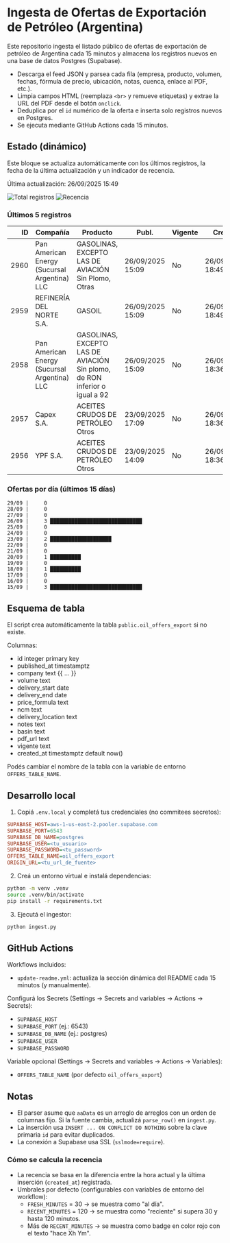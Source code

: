 # Ingesta de Ofertas de Exportación de Petróleo (Argentina)

Este repositorio ingesta el listado público de ofertas de exportación de petróleo de Argentina cada 15 minutos y almacena los registros nuevos en una base de datos Postgres (Supabase).


- Descarga el feed JSON y parsea cada fila (empresa, producto, volumen, fechas, fórmula de precio, ubicación, notas, cuenca, enlace al PDF, etc.).
- Limpia campos HTML (reemplaza `<br>` y remueve etiquetas) y extrae la URL del PDF desde el botón `onclick`.
- Deduplica por el `id` numérico de la oferta e inserta solo registros nuevos en Postgres.
- Se ejecuta mediante GitHub Actions cada 15 minutos.
  
## Estado (dinámico)
 
Este bloque se actualiza automáticamente con los últimos registros, la fecha de la última actualización y un indicador de recencia.

<!-- OFFERS_STATUS:START -->

Última actualización: 26/09/2025 15:49
<!-- badges:start -->
![Total registros](https://img.shields.io/badge/total__registros-2418-blue?style=flat-square) ![Recencia](https://img.shields.io/badge/recencia-hace_70h_35m-red?style=flat-square)
<!-- badges:end -->

### Últimos 5 registros

<table>
  <colgroup>
    <col style="width:8%">
    <col style="width:24%">
    <col style="width:38%">
    <col style="width:12%">
    <col style="width:8%">
    <col style="width:10%">
  </colgroup>
  <thead>
    <tr><th style="text-align:right">ID</th><th>Compañía</th><th>Producto</th><th>Publ.</th><th>Vigente</th><th>Creado</th></tr>
  </thead>
  <tbody>
    <tr><td style="text-align:right">2960</td><td>Pan American Energy (Sucursal Argentina) LLC</td><td>GASOLINAS, EXCEPTO LAS DE AVIACIÓN Sin Plomo, Otras</td><td>26/09/2025 15:09</td><td>No</td><td>26/09/2025 18:49</td></tr>
    <tr><td style="text-align:right">2959</td><td>REFINERÍA DEL NORTE S.A.</td><td>GASOIL</td><td>26/09/2025 15:09</td><td>No</td><td>26/09/2025 18:49</td></tr>
    <tr><td style="text-align:right">2958</td><td>Pan American Energy (Sucursal Argentina) LLC</td><td>GASOLINAS, EXCEPTO LAS DE AVIACIÓN Sin plomo, de RON inferior o igual a 92</td><td>26/09/2025 15:09</td><td>No</td><td>26/09/2025 18:36</td></tr>
    <tr><td style="text-align:right">2957</td><td>Capex S.A.</td><td>ACEITES CRUDOS DE PETRÓLEO Otros</td><td>23/09/2025 17:09</td><td>No</td><td>26/09/2025 18:36</td></tr>
    <tr><td style="text-align:right">2956</td><td>YPF S.A.</td><td>ACEITES CRUDOS DE PETRÓLEO Otros</td><td>23/09/2025 14:09</td><td>No</td><td>26/09/2025 18:36</td></tr>
  </tbody>
</table>

### Ofertas por día (últimos 15 días)

```
29/09 |     0 
28/09 |     0 
27/09 |     0 
26/09 |     3 ██████████████████████████████
25/09 |     0 
24/09 |     0 
23/09 |     2 ████████████████████
22/09 |     0 
21/09 |     0 
20/09 |     1 ██████████
19/09 |     0 
18/09 |     1 ██████████
17/09 |     0 
16/09 |     0 
15/09 |     3 ██████████████████████████████
```

<!-- OFFERS_STATUS:END -->

## Esquema de tabla

El script crea automáticamente la tabla `public.oil_offers_export` si no existe.

Columnas:

- id integer primary key
- published_at timestamptz
- company text
  {{ ... }}
- volume text
- delivery_start date
- delivery_end date
- price_formula text
- ncm text
- delivery_location text
- notes text
- basin text
- pdf_url text
- vigente text
- created_at timestamptz default now()

Podés cambiar el nombre de la tabla con la variable de entorno `OFFERS_TABLE_NAME`.

## Desarrollo local

1. Copiá `.env.local` y completá tus credenciales (no commitees secretos):

```ini
SUPABASE_HOST=aws-1-us-east-2.pooler.supabase.com
SUPABASE_PORT=6543
SUPABASE_DB_NAME=postgres
SUPABASE_USER=<tu_usuario>
SUPABASE_PASSWORD=<tu_password>
OFFERS_TABLE_NAME=oil_offers_export
ORIGIN_URL=<tu_url_de_fuente>
```

2. Creá un entorno virtual e instalá dependencias:

```bash
python -m venv .venv
source .venv/bin/activate
pip install -r requirements.txt
```

3. Ejecutá el ingestor:

```bash
python ingest.py
```

## GitHub Actions

Workflows incluidos:

- `update-readme.yml`: actualiza la sección dinámica del README cada 15 minutos (y manualmente).

Configurá los Secrets (Settings → Secrets and variables → Actions → Secrets):

- `SUPABASE_HOST`
- `SUPABASE_PORT` (ej.: 6543)
- `SUPABASE_DB_NAME` (ej.: postgres)
- `SUPABASE_USER`
- `SUPABASE_PASSWORD`

Variable opcional (Settings → Secrets and variables → Actions → Variables):

- `OFFERS_TABLE_NAME` (por defecto `oil_offers_export`)

## Notas

- El parser asume que `aaData` es un arreglo de arreglos con un orden de columnas fijo. Si la fuente cambia, actualizá `parse_row()` en `ingest.py`.
- La inserción usa `INSERT ... ON CONFLICT DO NOTHING` sobre la clave primaria `id` para evitar duplicados.
- La conexión a Supabase usa SSL (`sslmode=require`).

### Cómo se calcula la recencia

- La recencia se basa en la diferencia entre la hora actual y la última inserción (`created_at`) registrada.
- Umbrales por defecto (configurables con variables de entorno del workflow):
  - `FRESH_MINUTES` = 30 → se muestra como "al día".
  - `RECENT_MINUTES` = 120 → se muestra como "reciente" si supera 30 y hasta 120 minutos.
  - Más de `RECENT_MINUTES` → se muestra como badge en color rojo con el texto "hace Xh Ym".
